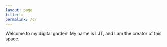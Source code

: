 ```yaml
---
layout: page
title: c
permalink: /c/
---
```


Welcome to my digital garden! My name is LJT, and I am the creator of this space. 
